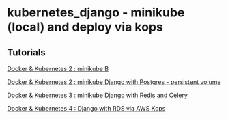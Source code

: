 # kubernetes_django - minikube (local) and deploy via kops

## Tutorials
[Docker & Kubernetes 2 : minikube B](https://www.bogotobogo.com/DevOps/Docker/Docker_Kubernetes_Minikube.php)


[Docker & Kubernetes 2 : minikube Django with Postgres - persistent volume](https://www.bogotobogo.com/DevOps/Docker/Docker_Kubernetes_Minikube_2_Persistent_Volume_Django_with_Postgres.php)


[Docker & Kubernetes 3 : minikube Django with Redis and Celery](https://www.bogotobogo.com/DevOps/Docker/Docker_Kubernetes_Minikube_3_Django_with_Redis_Celery.php)


[Docker & Kubernetes 4 : Django with RDS via AWS Kops](https://www.bogotobogo.com/DevOps/Docker/Docker_Kubernetes_AWS_4_Django_with_RDS_Kops.php)
